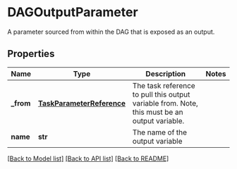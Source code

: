 # DAGOutputParameter

A parameter sourced from within the DAG that is exposed as an output.
## Properties
Name | Type | Description | Notes
------------ | ------------- | ------------- | -------------
**_from** | [**TaskParameterReference**](TaskParameterReference.md) | The task reference to pull this output variable from. Note, this must be an output variable. | 
**name** | **str** | The name of the output variable | 

[[Back to Model list]](../README.md#documentation-for-models) [[Back to API list]](../README.md#documentation-for-api-endpoints) [[Back to README]](../README.md)



